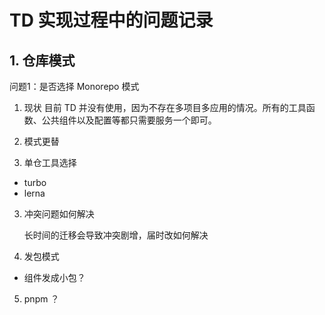 # TD 实现过程中的问题记录

## 1. 仓库模式
问题1：是否选择 Monorepo 模式

1. 现状
目前 TD 并没有使用，因为不存在多项目多应用的情况。所有的工具函数、公共组件以及配置等都只需要服务一个即可。

2. 模式更替

2. 单仓工具选择
  - turbo
  - lerna

3. 冲突问题如何解决
  
    长时间的迁移会导致冲突剧增，届时改如何解决

4. 发包模式
  - 组件发成小包？

5. pnpm ？
